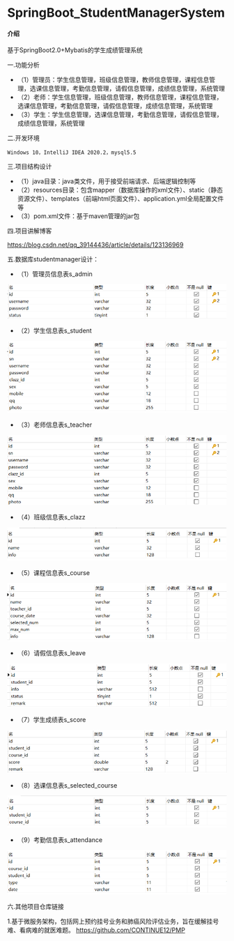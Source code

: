 # SpringBoot_StudentManagerSystem

#### 介绍
基于SpringBoot2.0+Mybatis的学生成绩管理系统

一.功能分析

- （1）管理员：学生信息管理，班级信息管理，教师信息管理，课程信息管理，选课信息管理，考勤信息管理，请假信息管理，成绩信息管理，系统管理
- （2）老师：学生信息管理，班级信息管理，教师信息管理，课程信息管理，选课信息管理，考勤信息管理，请假信息管理，成绩信息管理，系统管理
- （3）学生：学生信息管理，选课信息管理，考勤信息管理，请假信息管理，成绩信息管理，系统管理

二.开发环境 

    Windows 10，IntelliJ IDEA 2020.2，mysql5.5
	
三.项目结构设计

- （1）java目录：java类文件，用于接受前端请求、后端逻辑控制等
- （2）resources目录：包含mapper（数据库操作的xml文件）、static（静态资源文件）、templates（前端html页面文件）、application.yml全局配置文件等
- （3）pom.xml文件：基于maven管理的jar包

四.项目讲解博客

https://blog.csdn.net/qq_39144436/article/details/123136969

五.数据库studentmanager设计：

- （1）管理员信息表s_admin

![输入图片说明](images1.png)

- （2）学生信息表s_student

![输入图片说明](images2.png)

- （3）老师信息表s_teacher

![输入图片说明](images3.png)

- （4）班级信息表s_clazz

![输入图片说明](images4.png)

- （5）课程信息表s_course

![输入图片说明](images5.png)

- （6）请假信息表s_leave

![输入图片说明](6.png)

- （7）学生成绩表s_score

![输入图片说明](images7.png)

- （8）选课信息表s_selected_course

![输入图片说明](images8.png)

- （9）考勤信息表s_attendance 

![输入图片说明](images9.png)

六.其他项目仓库链接

1.基于微服务架构，包括网上预约挂号业务和肺癌风险评估业务，旨在缓解挂号难、看病难的就医难题。 
https://github.com/CONTINUE12/PMP
